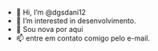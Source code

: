 - 👋 Hi, I’m @dgsdani12
- 👀 I’m interested in  desenvolvimento.
- 🌱  Sou nova por aqui
- 📫 entre em contato comigo pelo e-mail.

<!---
dgsdani12/dgsdani12 is a ✨ special ✨ repository because its `README.md` (this file) appears on your GitHub profile.
You can click the Preview link to take a look at your changes.
--->
